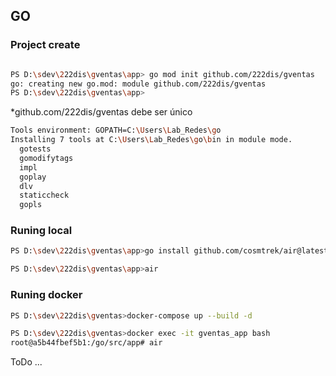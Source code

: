 ## GO 

### Project create 

```bash

PS D:\sdev\222dis\gventas\app> go mod init github.com/222dis/gventas
go: creating new go.mod: module github.com/222dis/gventas
PS D:\sdev\222dis\gventas\app>
```
*github.com/222dis/gventas debe ser único


```bash
Tools environment: GOPATH=C:\Users\Lab_Redes\go
Installing 7 tools at C:\Users\Lab_Redes\go\bin in module mode.
  gotests
  gomodifytags
  impl
  goplay
  dlv
  staticcheck
  gopls


```

### Runing local  

```bash
PS D:\sdev\222dis\gventas\app>go install github.com/cosmtrek/air@latest

PS D:\sdev\222dis\gventas\app>air

```
### Runing docker  

```bash
PS D:\sdev\222dis\gventas>docker-compose up --build -d

PS D:\sdev\222dis\gventas>docker exec -it gventas_app bash
root@a5b44fbef5b1:/go/src/app# air

```

ToDo ...




